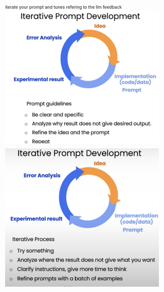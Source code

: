 
iterate your prompt and tunes refering to the llm feedback
![Alt text](image-6.png)

![Alt text](image-7.png)